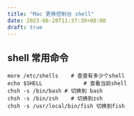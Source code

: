 ```yaml
---
title: "Mac 更换控制台 shell"
date: 2023-06-28T11:37:30+08:00
draft: true
---
```


## shell 常用命令
```shell
more /etc/shells 	# 查查有多少个shell
echo $SHELL 			# 查看当前shell
chsh -s /bin/bash # 切换到 bash
chsh -s /bin/zsh	# 切换到zsh
chsh -s /usr/local/bin/fish	切换到fish
```




